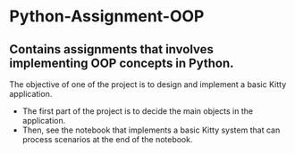 # Python-Assignment-OOP
## Contains assignments that involves implementing OOP concepts in Python.

The objective of one of the project is to design and implement a basic Kitty application.
* The first part of the project is to decide the main objects in the application.
* Then, see the notebook that implements a basic Kitty system that can process scenarios at the end of the notebook.
